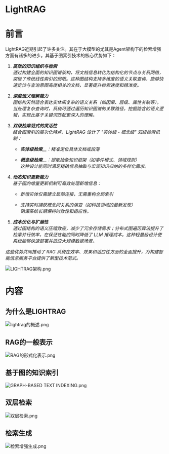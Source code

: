 # LightRAG

# 前言

LightRAG近期引起了许多关注。其在于大模型的尤其是Agent架构下的检索增强方面有诸多的进步。其基于图索引技术的核心优势如下：

1.  _**高效的知识组织与检索**_  
    _通过构建全面的知识图谱架构，将文档信息转化为结构化的节点与关系网络，突破了传统线性索引的局限。这种图结构支持多维度的语义关联查询，能够快速定位与查询意图高度相关的文档，显著提升检索速度和精准度。_
    
2.  _**深度语义理解能力**_  
    _图结构天然适合表达实体间复杂的语义关系（如因果、层级、属性关联等）。当处理复杂查询时，系统可通过遍历知识图谱的关联路径，挖掘隐含的语义逻辑，实现比基于关键词匹配更深入的理解。_
    
3.  _**双级检索范式的灵活性**_  
    _结合图索引的层次化特点，LightRAG 设计了 "实体级 - 概念级" 双级检索机制：_
    
    *   _**实体级检索**__：精准定位具体文档或段落_
        
    *   _**概念级检索**__：提取抽象知识框架（如事件模式、领域规则）_  
        _这种设计能同时满足精确信息抽取与宏观知识归纳的多样化需求。_
        
4.  _**动态知识更新能力**_  
    _基于图的增量更新机制可高效处理新增信息：_
    
    *   _新增实体仅需建立局部连接，无需重构全局索引_
        
    *   _支持实时捕获概念间关系的演变（如科技领域的最新发现）_  
        _确保系统长期保持时效性和适应性。_
        
5.  _**成本优化与扩展性**_  
    _通过图结构的语义压缩效应，减少了冗余存储需求；分布式图遍历算法提升了检索并行效率，在保证性能的同时降低了 LLM 推理成本。这种轻量级设计使系统能够快速部署并适应大规模数据场景。_
    

_这些优势共同推动了 RAG 系统在效率、效果和适应性方面的全面提升，为构建智能信息服务平台提供了新型技术范式。_

![LIGHTRAG架构.png](https://alidocs.oss-cn-zhangjiakou.aliyuncs.com/res/eLbnjoQ5RZbrqaNY/img/1d61eb52-a0f2-48e1-ab06-7fbcafa52e1f.png)

# 内容

## 为什么是LIGHTRAG

![lightrag的概述.png](https://alidocs.oss-cn-zhangjiakou.aliyuncs.com/res/eLbnjoQ5RZbrqaNY/img/6f7b2614-49c8-4fa5-93a5-65288badfe5d.png)

## RAG的一般表示

![RAG的形式化表示.png](https://alidocs.oss-cn-zhangjiakou.aliyuncs.com/res/eLbnjoQ5RZbrqaNY/img/8bf5c8cf-ae21-4183-bf75-ad60646f5a90.png)

## 基于图的知识索引

![GRAPH-BASED TEXT INDEXING.png](https://alidocs.oss-cn-zhangjiakou.aliyuncs.com/res/eLbnjoQ5RZbrqaNY/img/bf201996-fe19-4f17-9089-4dfcc8461288.png)

## 双层检索

![双层检索.png](https://alidocs.oss-cn-zhangjiakou.aliyuncs.com/res/eLbnjoQ5RZbrqaNY/img/b0c95546-98b3-480c-a2fe-ba4edfb99ea4.png)

## 检索生成

![检索增强生成.png](https://alidocs.oss-cn-zhangjiakou.aliyuncs.com/res/eLbnjoQ5RZbrqaNY/img/4b05a966-42cb-4c8b-b8c6-754649be62d0.png)